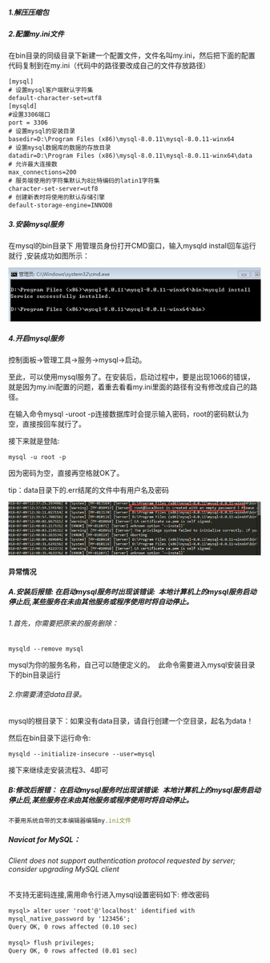 ##### 1.解压压缩包

##### 2.配置my.ini文件

在bin目录的同级目录下新建一个配置文件，文件名叫my.ini，然后把下面的配置代码复制到在my.ini（代码中的路径要改成自己的文件存放路径）

```
[mysql]
# 设置mysql客户端默认字符集
default-character-set=utf8 
[mysqld]
#设置3306端口
port = 3306 
# 设置mysql的安装目录
basedir=D:\Program Files (x86)\mysql-8.0.11\mysql-8.0.11-winx64
# 设置mysql数据库的数据的存放目录
datadir=D:\Program Files (x86)\mysql-8.0.11\mysql-8.0.11-winx64\data
# 允许最大连接数
max_connections=200
# 服务端使用的字符集默认为8比特编码的latin1字符集
character-set-server=utf8
# 创建新表时将使用的默认存储引擎
default-storage-engine=INNODB
```

##### 3.安装mysql服务

在mysql的bin目录下  用管理员身份打开CMD窗口，输入mysqld install回车运行就行 ,安装成功如图所示： 

![1531139374983](./1531139374983.png)

##### 4.开启mysql服务

控制面板->管理工具->服务->mysql->启动。 

至此，可以使用mysql服务了。在安装后，启动过程中，要是出现1066的错误，就是因为my.ini配置的问题，着重去看看my.ini里面的路径有没有修改成自己的路径。

在输入命令mysql -uroot -p连接数据库时会提示输入密码，root的密码默认为空，直接按回车就行了。



接下来就是登陆: 

```
mysql -u root -p
```

因为密码为空，直接再空格就OK了。 



tip：data目录下的.err结尾的文件中有用户名及密码

![1531140747077](./1531140747077.png)






#### 异常情况

##### A.安装后报错: 在启动mysql服务时出现该错误:  本地计算机上的mysql服务启动停止后,某些服务在未由其他服务或程序使用时将自动停止。 

###### 1.首先，你需要把原来的服务删除： 

```
mysqld --remove mysql
```

mysql为你的服务名称，自己可以随便定义的。  此命令需要进入mysql安装目录下的bin目录运行 

###### 2.你需要清空data目录。

mysql的根目录下：如果没有data目录，请自行创建一个空目录，起名为data！

然后在bin目录下运行命令:

```
mysqld --initialize-insecure --user=mysql
```

接下来继续走安装流程3、4即可

##### B:修改后报错： 在启动mysql服务时出现该错误:  本地计算机上的mysql服务启动停止后,某些服务在未由其他服务或程序使用时将自动停止。

```js
不要用系统自带的文本编辑器编辑my.ini文件
```



##### Navicat for MySQL： 

###### Client does not support authentication protocol requested by server; consider upgrading MySQL client 

不支持无密码连接,需用命令行进入mysql设置密码如下:
修改密码

```
mysql> alter user 'root'@'localhost' identified with mysql_native_password by '123456';
Query OK, 0 rows affected (0.10 sec)

mysql> flush privileges;
Query OK, 0 rows affected (0.01 sec)
```
